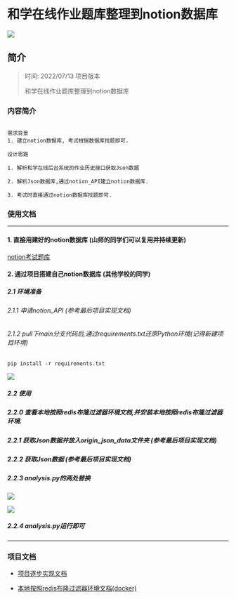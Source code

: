 # 和学在线作业题库整理到notion数据库

![](https://tva1.sinaimg.cn/large/e6c9d24ely1h46gwh86roj21id0u0wmu.jpg)

## 简介

> 时间: 2022/07/13 项目版本
>
> 和学在线作业题库整理到notion数据库

### 内容简介

```

需求背景
1. 建立notion数据库, 考试根据数据库找题即可.

设计思路

1. 解析和学在线后台系统的作业历史接口获取Json数据

2. 解析Json数据库,通过notion_API建立notion数据库.

3. 考试时直接通过notion数据库找题即可.

```

### 使用文档

---

#### 1. 直接用建好的notion数据库 (山师的同学们可以复用并持续更新)

[notion考试题库](https://genesisorgcn.notion.site/f406642b43ba49ff99844e621608f8d3?v=35e6eb4671e34683825a47cc2e050cc3)

#### 2. 通过项目搭建自己notion数据库 (其他学校的同学)

##### 2.1 环境准备

###### 2.1.1 申请notion_API (参考最后项目实现文档)

###### 2.1.2 pull下main分支代码后,通过requirements.txt还原Python环境(记得新建项目环境)

```shell
pip install -r requirements.txt
```

![](https://tva1.sinaimg.cn/large/e6c9d24ely1h46hhe5xqej21c80u0416.jpg)

##### 2.2 使用

##### 2.2.0 查看本地按照redis布隆过滤器环境文档,并安装本地按照redis布隆过滤器环境.

##### 2.2.1 获取Json数据并放入origin_json_data文件夹 (参考最后项目实现文档)

##### 2.2.2 获取Json数据 (参考最后项目实现文档)

##### 2.2.3 analysis.py的两处替换

![](https://tva1.sinaimg.cn/large/e6c9d24ely1h46htnbjilj20yp0u0gol.jpg)

![](https://tva1.sinaimg.cn/large/e6c9d24ely1h46hut8dvvj20u00wvq6f.jpg)

##### 2.2.4 analysis.py运行即可

---

### 项目文档

- [项目逐步实现文档](https://genesisorgcn.notion.site/1-afb97748bd2344d18c2feffb0eb384cf)

- [本地按照redis布隆过滤器环境文档(docker)](https://genesisorgcn.notion.site/redis-0fbf0fc39601438eae72d67b4ead9227)

